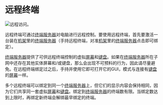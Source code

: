# 远程终端

![远程访问。](oredict:oc:terminal)

远程终端可通过[终端服务器](terminalServer.md)对电脑进行远程控制。要使用远程终端，首先要激活一台装在[机架](../block/rack.md)里的[终端服务器](terminalServer.md)（手持远程终端，对准[机架](../block/rack.md)里的[终端服务器](terminalServer.md)点击即可绑定）。

[终端服务器](terminalServer.md)提供了可供远程终端控制的虚拟[屏幕](../block/screen1.md)和[键盘](../block/keyboard.md)。如果在[终端服务器](terminalServer.md)所在子网中还存在其他实体屏幕和/或键盘，那么会出现不可预料的行为，因此请尽量避免。在远程终端绑定过之后，手持并使用它即可打开它的GUI，模式与连接有[键盘](../block/keyboard.md)的[屏幕](../block/screen1.md)一样。

多个远程终端可以绑定到同一个[终端服务器](terminalServer.md)上，但它们的显示内容会保持相同，因为它们共享同一套虚拟[屏幕](../block/screen1.md)和[键盘](../block/keyboard.md)。绑定到[终端服务器](terminalServer.md)的终端数有限。当绑定数达到上限时，再绑定新终端会解绑最早绑定的终端。
